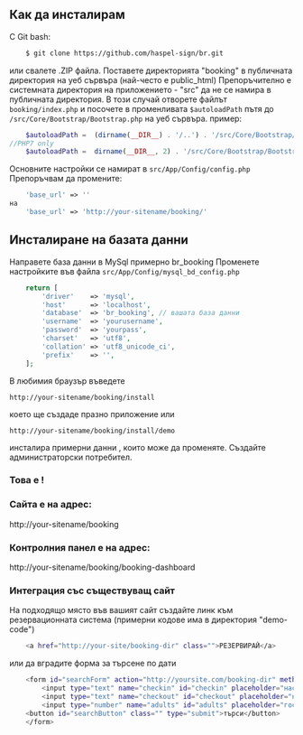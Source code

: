 ## Как да инсталирам
С Git bash: 
```sh
    $ git clone https://github.com/haspel-sign/br.git
```

или свалете .ZIP файла.
Поставете директорията "booking" в публичната директория на уеб сървъра (най-често е public_html)
Препоръчително е системната директория на приложението - "src" да не се намира в публичната директория.
В този случай отворете файлът `booking/index.php` и посочете в променливата `$autoloadPath` пътя до 
`/src/Core/Bootstrap/Bootstrap.php` на уеб сървъра.
пример:
```php
    $autoloadPath =  (dirname(__DIR__) . '/..') . '/src/Core/Bootstrap/Bootstrap.php';
//PHP7 only 
    $autoloadPath =  dirname(__DIR__, 2) . '/src/Core/Bootstrap/Bootstrap.php';
```
Основните настройки се намират в `src/App/Config/config.php`
Препоръчвам да промените:
```php
    'base_url' => ''
на
    'base_url' => 'http://your-sitename/booking/'
```
## Инсталиране на базата данни
Направете база данни в MySql примерно br_booking
Променете настройките във файла `src/App/Config/mysql_bd_config.php`

```php
    return [
        'driver'    => 'mysql',
        'host'      => 'localhost',
        'database'  => 'br_booking', // вашата база данни
        'username'  => 'yourusername',
        'password'  => 'yourpass',
        'charset'   => 'utf8',
        'collation' => 'utf8_unicode_ci',
        'prefix'    => '',
    ];
```
В любимия браузър въведете 
```
http://your-sitename/booking/install
```
което ще създаде празно приложение
или
```
http://your-sitename/booking/install/demo
```
инсталира примерни данни , които може да променяте.
Създайте администраторски потребител.

### Това е !

### Сайта е на адрес:
http://your-sitename/booking

### Контролния панел е на адрес:

http://your-sitename/booking/booking-dashboard

### Интеграция със съществуващ сайт
На подходящо място във вашият сайт създайте линк към резервационната
система (примерни кодове има в директория "demo-code")
```sh
    <a href="http://your-site/booking-dir" class="">РЕЗЕРВИРАЙ</a>
```
или да вградите форма за търсене по дати
```sh
    <form id="searchForm" action="http://yoursite.com/booking-dir" method="get">
        <input type="text" name="checkin" id="checkin" placeholder="настаняване">
        <input type="text" name="checkout" id="checkout" placeholder="напускане">  
        <input type="number" name="adults" id="adults" placeholder="гости">
    <button id="searchButton" class="" type="submit">търси</button>
    </form>
```